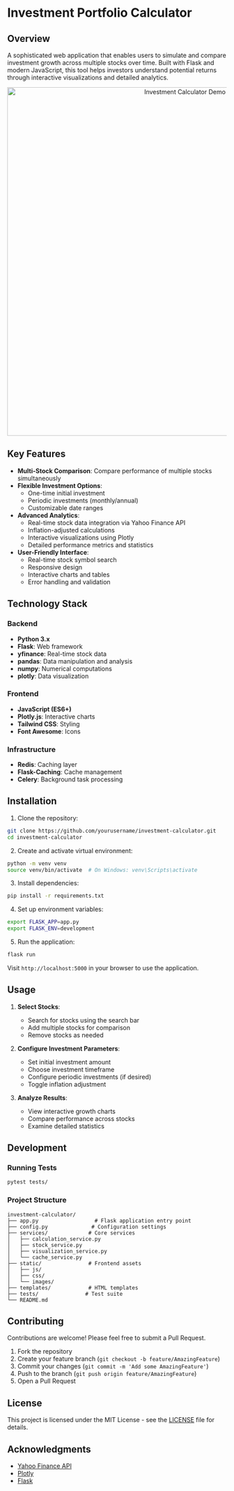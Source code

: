 # Investment Portfolio Calculator

## Overview
A sophisticated web application that enables users to simulate and compare investment growth across multiple stocks over time. Built with Flask and modern JavaScript, this tool helps investors understand potential returns through interactive visualizations and detailed analytics.

<p align="center">
  <img src="docs/images/demo.png" alt="Investment Calculator Demo" width="800"/>
</p>

## Key Features
- **Multi-Stock Comparison**: Compare performance of multiple stocks simultaneously
- **Flexible Investment Options**:
  - One-time initial investment
  - Periodic investments (monthly/annual)
  - Customizable date ranges
- **Advanced Analytics**:
  - Real-time stock data integration via Yahoo Finance API
  - Inflation-adjusted calculations
  - Interactive visualizations using Plotly
  - Detailed performance metrics and statistics
- **User-Friendly Interface**:
  - Real-time stock symbol search
  - Responsive design
  - Interactive charts and tables
  - Error handling and validation

## Technology Stack
### Backend
- **Python 3.x**
- **Flask**: Web framework
- **yfinance**: Real-time stock data
- **pandas**: Data manipulation and analysis
- **numpy**: Numerical computations
- **plotly**: Data visualization

### Frontend
- **JavaScript (ES6+)**
- **Plotly.js**: Interactive charts
- **Tailwind CSS**: Styling
- **Font Awesome**: Icons

### Infrastructure
- **Redis**: Caching layer
- **Flask-Caching**: Cache management
- **Celery**: Background task processing

## Installation

1. Clone the repository:
```bash
git clone https://github.com/yourusername/investment-calculator.git
cd investment-calculator
```

2. Create and activate virtual environment:
```bash
python -m venv venv
source venv/bin/activate  # On Windows: venv\Scripts\activate
```

3. Install dependencies:
```bash
pip install -r requirements.txt
```

4. Set up environment variables:
```bash
export FLASK_APP=app.py
export FLASK_ENV=development
```

5. Run the application:
```bash
flask run
```

Visit `http://localhost:5000` in your browser to use the application.

## Usage

1. **Select Stocks**:
   - Search for stocks using the search bar
   - Add multiple stocks for comparison
   - Remove stocks as needed

2. **Configure Investment Parameters**:
   - Set initial investment amount
   - Choose investment timeframe
   - Configure periodic investments (if desired)
   - Toggle inflation adjustment

3. **Analyze Results**:
   - View interactive growth charts
   - Compare performance across stocks
   - Examine detailed statistics

## Development

### Running Tests
```bash
pytest tests/
```

### Project Structure
```
investment-calculator/
├── app.py                  # Flask application entry point
├── config.py              # Configuration settings
├── services/             # Core services
│   ├── calculation_service.py
│   ├── stock_service.py
│   ├── visualization_service.py
│   └── cache_service.py
├── static/               # Frontend assets
│   ├── js/
│   ├── css/
│   └── images/
├── templates/            # HTML templates
├── tests/               # Test suite
└── README.md
```

## Contributing
Contributions are welcome! Please feel free to submit a Pull Request.

1. Fork the repository
2. Create your feature branch (`git checkout -b feature/AmazingFeature`)
3. Commit your changes (`git commit -m 'Add some AmazingFeature'`)
4. Push to the branch (`git push origin feature/AmazingFeature`)
5. Open a Pull Request

## License
This project is licensed under the MIT License - see the [LICENSE](LICENSE) file for details.

## Acknowledgments
- [Yahoo Finance API](https://finance.yahoo.com/)
- [Plotly](https://plotly.com/)
- [Flask](https://flask.palletsprojects.com/)